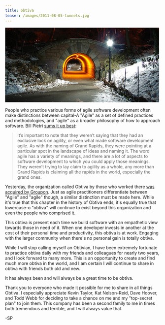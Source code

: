 ```yaml
---
title: obtiva
teaser: /images/2011-08-05-tunnels.jpg
---
```


![](/images/2011-08-05-tunnels.jpg)
	
People who practice various forms of agile software development often make distinctions between capital-A "Agile" as a set of defined practices and methodologies, and "agile" as a broader philosophy of how to approach software. Bill Pietri [sums it up best](http://agilefocus.com/2009/02/06/agile-versus-agile/):

> It’s important to note that they weren’t saying that they had an exclusive lock on agility, or even what made software development agile. As with the naming of Grand Rapids, they were pointing at a particular spot in the landscape of ideas and naming it. The word agile has a variety of meanings, and there are a lot of aspects to software development to which you could apply those meanings. They weren’t trying to lay claim to agility as a whole, any more than Grand Rapids is claiming all the rapids in the world, especially the grand ones.

Yesterday, the organization called Obtiva by those who worked there [was acquired by Groupon](http://www.groupon.com/blog/cities/we-call-it-grouptiva-groupon-acquires-obtiva/). Just as agile practitioners differentiate between "Agile" and "agile" though, a similar distinction must be made here. While it's true that this chapter in the history of Obtiva ends, it's equally true that lowercase-o "obtiva" will continue to exist beyond this organization and even the people who comprised it. 

This obtiva is present each time we build software with an empathetic view towards those in need of it. When one developer invests in another at the cost of their personal time and productivity, this obtiva is at work. Engaging with the larger community when there's no personal gain is totally obtiva.

While I will stop calling myself an Obtivian, I have been extremely fortunate to practice obtiva daily with my friends and colleagues for nearly two years, and I look forward to many more. This is an opportunity to create and find much more obtiva in the world, and I am certain I will continue to share in obtiva with friends both old and new.

It has always been and will always be a great time to be obtiva.

Thank you to everyone who made it possible for me to share in all things Obtiva. I especially appreciate Kevin Taylor, Kat Nelson-Reid, Dave Hoover, and Todd Webb for deciding to take a chance on me and my "top-secret plan" to join them. This company has been a second family to me in times both tremendous and terrible, and I will always value that.

-SP